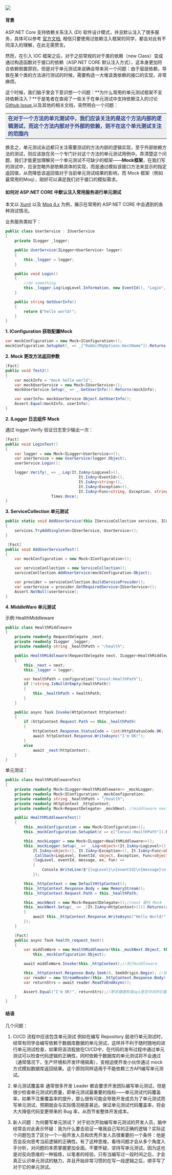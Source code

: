 ![](img/unittest.png)

#### 背景
ASP.NET Core 支持依赖关系注入 (DI) 软件设计模式，并且默认注入了很多服务，具体可以参考 [官方文档](https://docs.microsoft.com/en-us/aspnet/core/fundamentals/dependency-injection?view=aspnetcore-3.0#framework-provided-services), 相信只要使用过依赖注入框架的同学，都会对此有不同深入的理解，在此无需赘言。

然而，在引入 IOC 框架之后，对于之前常规的对于类的依赖（new Class）变成通过构造函数对于接口的依赖（ASP.NET CORE 默认注入方式），这本身更加符合依赖倒置原则，但是对于单元测试来说确会带来另一个问题：由于层层依赖，导致在某个类的方法进行测试的时候，需要构造一大堆该类依赖的接口的实现，非常麻烦。

这个时候，我们脑子里会下意识想一个问题：**为什么常用的单元测试框架不支持依赖注入？**于是笔者在查阅了一些关于在单元测试中支持依赖注入的讨论[Github Issue](https://github.com/xunit/xunit/issues/687),以及其他的相关文档，突然明白一个问题：

<table><tr><td bgcolor=#EEEEEE style="font-weight:bold;color:#27408B"> 在对于一个方法的单元测试中，我们应该关注的是这个方法内部的逻辑测试，而这个方法内部对于外部的依赖，则不在这个单元测试关注的范围内</td></tr></table>

换言之，单元测试永远都只关注需要测试的方法内部的逻辑实现，至于外部依赖方法的测试，则应该放在另一个专门针对这个方法的单元测试用例中。弄清楚这个问题，我们才能更加理解另一个单元测试不可缺少的框架——**Mock框架**，在我们写的测试中，应该忽略外部依赖具体的实现，而是通过模拟该接口方法来显示的指定返回值，从而降低该返回值对于当前单元测试结果的影响，而 Mock 框架（例如最常用的Moq），刚好可以满足我们对于接口的模拟需求。

#### 如何对 ASP.NET CORE 中默认注入常用服务进行单元测试

本文以 [Xunit](https://github.com/xunit/xunit) 以及 [Moq 4.x](https://github.com/moq/moq4) 为例，展示在常用的 ASP.NET CORE 中会遇到的各种测试情况。

业务服务类如下：
```csharp
public class UserService : IUserService
{
    private ILogger _logger;

    public UserService(ILogger<UserService> logger)
    {
        this._logger = logger;
    }

    public void Login()
    {
        //do something
        this._logger.Log(LogLevel.Information, new EventId(), "Login", null, (m, e) => m);
    }

    public string GetUserInfo()
    {
        return $"hello world!";
    }
}
```

**1. IConfiguration 获取配置Mock**

``` csharp
var mockConfiguration = new Mock<IConfiguration>();
mockConfiguration.SetupGet(_ => _["RabbitMqOptions:HostName"]).Returns("127.0.0.1");
```

**2. Mock 更改方法返回参数**
```csharp
[Fact]
public void Test2()
{
    var mockInfo = "mock hello world";
    var mockUserService = new Mock<IUserService>();
    mockUserService.Setup(_ => _.GetUserInfo()).Returns(mockInfo);

    var userInfo= mockUserService.Object.GetUserInfo();
    Assert.Equal(mockInfo, userInfo);
}
```

**2. ILogger 日志组件 Mock**

通过 logger.Verify 验证日志至少输出一次：
``` csharp
[Fact]
public void LoginTest()
{
    var logger = new Mock<ILogger<UserService>>();
    var userService = new UserService(logger.Object);
    userService.Login();

    logger.Verify(_ => _.Log(It.IsAny<LogLevel>(),
                                It.IsAny<EventId>(),
                                It.IsAny<string>(),
                                It.IsAny<Exception>(), 
                                It.IsAny<Func<string, Exception, string>>()),
                    Times.Once);
}
```
**3. ServiceCollection 单元测试**
```csharp
public static void AddUserService(this IServiceCollection services, IConfiguration configuration)
{
    services.TryAddSingleton<IUserService, UserService>();
}
```

```csharp
 [Fact]
public void AddUserServiceTest() 
{
    var mockConfiguration = new Mock<IConfiguration>();

    var serviceConllection = new ServiceCollection();
    serviceConllection.AddUserService(mockConfiguration.Object);

    var provider = serviceConllection.BuildServiceProvider();
    var userService = provider.GetRequiredService<IUserService>();
    Assert.NotNull(userService);
}
```

**4. MiddleWare 单元测试**

示例 HealthMiddleware
```csharp
public class HealthMiddleware
{
    private readonly RequestDelegate _next;
    private readonly ILogger _logger;
    private readonly string _healthPath = "/health";

    public HealthMiddleware(RequestDelegate next, ILogger<HealthMiddleware> logger, IConfiguration configuration)
    {
        this._next = next;
        this._logger = logger;

        var healthPath = configuration["Consul:HealthPath"];
        if (!string.IsNullOrEmpty(healthPath))
        {
            this._healthPath = healthPath;
        }
    }

    public async Task Invoke(HttpContext httpContext)
    {
        if (httpContext.Request.Path == this._healthPath)
        {
            httpContext.Response.StatusCode = (int)HttpStatusCode.OK;
            await httpContext.Response.WriteAsync("I'm OK!");
        }
        else
            await _next(httpContext);
    }
}
```
单元测试：
```csharp
public class HealthMiddlewareTest
{
    private readonly Mock<ILogger<HealthMiddleware>> _mockLogger;
    private readonly Mock<IConfiguration> _mockConfiguration;
    private readonly string _healthPath = "/health";
    private readonly HttpContext _httpContext;
    private readonly Mock<RequestDelegate> _mockNext; //middleware next

    public HealthMiddlewareTest()
    {
        this._mockConfiguration = new Mock<IConfiguration>();
        this._mockConfiguration.SetupGet(c => c["Consul:HealthPath"]).Returns(_healthPath);

        this._mockLogger = new Mock<ILogger<HealthMiddleware>>();
        this._mockLogger.Setup(_ => _.Log<object>(It.IsAny<LogLevel>(), It.IsAny<EventId>(),
            It.IsAny<object>(), It.IsAny<Exception>(), It.IsAny<Func<object, Exception, string>>()))
            .Callback<LogLevel, EventId, object, Exception, Func<object, Exception, string>>(
            (logLevel, eventId, message, ex, fun) =>
            {
                Console.WriteLine($"{logLevel}\n{eventId}\n{message}\n{message}");
            });

        this._httpContext = new DefaultHttpContext();
        this._httpContext.Response.Body = new MemoryStream();
        this._httpContext.Request.Path = this._healthPath;

        this._mockNext = new Mock<RequestDelegate>();//next 委托 Mock
        this._mockNext.Setup(_ => _(It.IsAny<HttpContext>())).Returns(async () =>
        {
            await this._httpContext.Response.WriteAsync("Hello World!"); //模拟http请求最终输出
        });
    }

    [Fact]
    public async Task health_request_test()
    {
        var middleWare = new HealthMiddleware(this._mockNext.Object, this._mockLogger.Object,
            this._mockConfiguration.Object);

        await middleWare.Invoke(this._httpContext);//执行middleware

        this._httpContext.Response.Body.Seek(0, SeekOrigin.Begin); //获取监控检查请求获取到的response内容
        var reader = new StreamReader(this._httpContext.Response.Body);
        var returnStrs = await reader.ReadToEndAsync();

        Assert.Equal("I'm OK!", returnStrs);//断言健康检查api是否中间件拦截输出 "I'm OK!"
    }
}
```

#### 结语
几个问题：
1. CI/CD 流程中应该包含单元测试
例如在编写 Repository 层进行单元测试时，经常有同学会编写依赖于数据库数据的单元测试，这样并不利于随时随地的进行单元测试检查，如果将该流程放在CI/CD中，在代码的发布过程中通过单元测试可以检查代码逻辑的正确性，同时依赖于数据库的单元测试将不会通过（通常情况下，生产环境和开发环境隔离），变相迫使开发小伙伴通过 mock 方式模拟数据库返回结果。这个原则同样适用于不能依赖三方API编写单元测试。

2. 单元测试覆盖率
通常很多开发 Leader 都会要求开发团队编写单元测试，但是很少检查单元测试的质量，即单元测试最重要的指标——单元测试代码覆盖率，如果不注重覆盖率的提升，那么很有可能会导致开发成员为了单元测试而写单元测试，预期就会与实际情况相差甚远。保证单元测试代码覆盖率，将会大大降低代码变更带来的 Bug 率，从而节省整体开发成本。

3. 新人问题：为何要写单元测试？
对于初次开始编写单元测试的开发人员，脑中经常会对此表示怀疑：我为什么要去验证一堆我自己写的正确的逻辑？实际这个问题包含了区分一个一般开发人员和优秀开发人员很重要的一个条件：他是否会反向思考当前逻辑的正确性。有了这种思维，看待问题才会从多个角度入手分析，对问题的本质掌握更加全面。不要怀疑，坚持写单元测试，因为这也是对反向思维的一种锻炼，以笔者的经验，只有当编写过一段时间之后，才会真正认识单元测试的魅力，并且开始非常习惯的在写一段逻辑之后，顺手写了对于它的单元测试。
